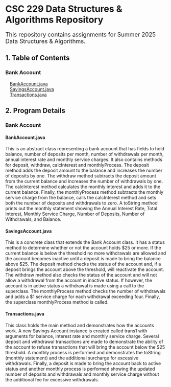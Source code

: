 # CSC 229 Data Structures & Algorithms Repository

<font size= "4">This repository contains assignments for Summer 2025 Data Structures & Algorithms.</font>  

## 1. Table of Contents
### Bank Account
&emsp;[BankAccount.java](https://github.com/CodebyLK/CSC229/blob/9b7d67d5fadff057f1fe3d2f4ab17c17af0f835c/BankAccount/BankAccount.java)   
&emsp;[SavingsAccount.java](https://github.com/CodebyLK/CSC229/blob/9b7d67d5fadff057f1fe3d2f4ab17c17af0f835c/BankAccount/SavingsAccount.java)   
&emsp;[Transactions.java](https://github.com/CodebyLK/CSC229/blob/9b7d67d5fadff057f1fe3d2f4ab17c17af0f835c/BankAccount/Transactions.java)  

## 2. Program Details

### Bank Account

#### BankAccount.java  
This is an abstract class representing a bank account that has fields to hold balance, number of deposits per month, number of withdrawals per month, annual interest rate and monthly service charges. It also contains methods for deposit, withdraw, calcInterest and monthlyProcess. The deposit method adds the deposit amount to the balance and increases the number of deposits by one. The withdraw method subtracts the deposit amount from the current balance and increases the number of withdrawals by one. The calcInterest method calculates the monthly interest and adds it to the current balance. Finally, the monthlyProcess method subtracts the monthly service charge from the balance, calls the calcInterest method and sets both the number of deposits and withdrawals to zero. A toString method prints out the monthly statement showing the Annual Interest Rate, Total Interest, Monthly Service Charge, Number of Deposits, Number of Withdrawals, and Balance.

#### SavingsAccount.java 
This is a concrete class that extends the Bank Account class. It has a status method to determine whether or not the account holds $25 or more. If the current balance is below the threshold no more withdrawals are allowed and the account becomes inactive until a deposit is made to bring the balance above $25. The deposit method checks the status of the account and, if a deposit brings the account above the threshold, will reactivate the account. The withdraw method also checks the status of the account and will not allow a withdrawal from the account in inactive status. If however, the account is in active status a withdrawal is made using a call to the superclass. The monthlyProcess method checks the number of withdrawals and adds a $1 service charge for each withdrawal exceeding four. Finally, the superclass monthlyProcess method is called.

#### Transactions.java  
This class holds the main method and demonstrates how the accounts work. A new Savings Account instance is created called trans1 with arguments for balance, interest rate and monthly service charge. Several deposit and withdrawal transactions are made to demonstrate the ability of the account to refuse transactions that will bring the account below the $25 threshold. A monthly process is performed and demonstrates the toString (monthly statement) and the additional surcharge for excessive withdrawals. Finally, a deposit is made to bring the account back to active status and another monthly process is performed showing the updated number of deposits and withdrawals and monthly service charge without the additional fee for excessive withdrawals. 


